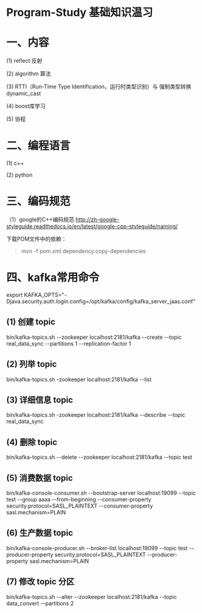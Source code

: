 # Program-Study 基础知识温习

# 一、内容

(1) reflect 反射

(2) algorithm 算法

(3) RTTI（Run-Time Type Identification，运行时类型识别）与 强制类型转换dynamic_cast

(4) boost库学习

(5) 协程

# 二、编程语言 

 (1) c++

 (2) python
 
 
# 三、编码规范
（1）google的C++编码规范
  http://zh-google-styleguide.readthedocs.io/en/latest/google-cpp-styleguide/naming/


下载POM文件中的依赖：
> mvn -f pom.xml dependency:copy-dependencies

# 四、kafka常用命令
export KAFKA_OPTS="-Djava.security.auth.login.config=/opt/kafka/config/kafka_server_jaas.conf"

## (1) 创建 topic
bin/kafka-topics.sh --zookeeper localhost:2181/kafka --create --topic real_data_sync --partitions 1 --replication-factor 1

## (2) 列举 topic
bin/kafka-topics.sh -zookeeper localhost:2181/kafka --list

## (3) 详细信息 topic
bin/kafka-topics.sh -zookeeper localhost:2181/kafka --describe --topic real_data_sync

## (4) 删除 topic
bin/kafka-topics.sh --delete --zookeeper localhost:2181/kafka --topic test

## (5) 消费数据 topic
bin/kafka-console-consumer.sh --bootstrap-server localhost:19099 --topic test --group aaaa   --from-beginning  --consumer-property security.protocol=SASL_PLAINTEXT  --consumer-property sasl.mechanism=PLAIN

## (6) 生产数据 topic
bin/kafka-console-producer.sh --broker-list localhost:19099 --topic test --producer-property security.protocol=SASL_PLAINTEXT --producer-property sasl.mechanism=PLAIN

## (7) 修改 topic 分区
bin/kafka-topics.sh --alter --zookeeper localhost:2181/kafka --topic data_convert --partitions 2
